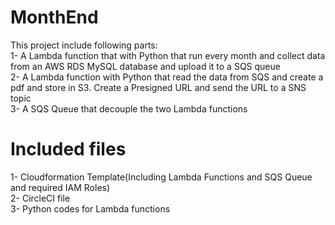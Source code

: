 # MonthEnd  
This project include following parts:  
1- A Lambda function that with Python that run every month and collect data from an AWS RDS MySQL database and upload it to a SQS queue  
2- A Lambda function with Python that read the data from SQS and create a pdf and store in S3. Create a Presigned URL and send the URL to a SNS topic  
3- A SQS Queue that decouple the two Lambda functions  


# Included files  
1- Cloudformation Template(Including Lambda Functions and SQS Queue and required IAM Roles)  
2- CircleCI file  
3- Python codes for Lambda functions  
